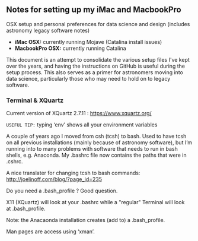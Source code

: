 ## Notes for setting up my iMac and MacbookPro
OSX setup and personal preferences for data science and design (includes astronomy legacy software notes)

- **iMac OSX:** currently running Mojave (Catalina install issues)
- **MacbookPro OSX:** currently running Catalina

This document is an attempt to consolidate the various setup files I've kept over the years, and having the instructions on GitHub is useful during the setup process. This also serves as a primer for astronomers moving into data science, particularly those who may need to hold on to legacy software. 


### Terminal & XQuartz 

Current version of XQuartz 2.7.11 : https://www.xquartz.org/

`USEFUL TIP:`  typing ‘env’ shows all your environment variables 

A couple of years ago I moved from csh (tcsh) to bash. Used to have tcsh on all previous installations (mainly because of astronomy software), but I’m running into to many problems with software that needs to run in bash shells, e.g. Anaconda. My .bashrc file now contains the paths that were in .cshrc. 

A nice translater for changing tcsh to bash commands: http://joelinoff.com/blog/?page_id=235

Do you need a .bash_profile ? Good question. 

X11 (XQuartz) will look at your .bashrc while a "regular" Terminal will look at .bash_profile. 

Note:  the Anacaonda installation creates (add to) a .bash_profile.

Man pages are access using ‘xman’. 


